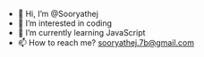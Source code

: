 - 👋 Hi, I’m @Sooryathej
- 👀 I’m interested in coding
- 🌱 I’m currently learning JavaScript
- 📫 How to reach me? sooryathej.7b@gmail.com

<!---
Sooryathej/Sooryathej is a ✨ special ✨ repository because its `README.md` (this file) appears on your GitHub profile.
You can click the Preview link to take a look at your changes.
--->
